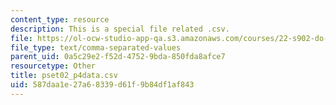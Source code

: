 ```yaml
---
content_type: resource
description: This is a special file related .csv.
file: https://ol-ocw-studio-app-qa.s3.amazonaws.com/courses/22-s902-do-it-yourself-diy-geiger-counters-january-iap-2015/587daa1e27a68339d61f9b84df1af843_pset02_p4data.csv
file_type: text/comma-separated-values
parent_uid: 0a5c29e2-f52d-4752-9bda-850fda8afce7
resourcetype: Other
title: pset02_p4data.csv
uid: 587daa1e-27a6-8339-d61f-9b84df1af843
---
```

